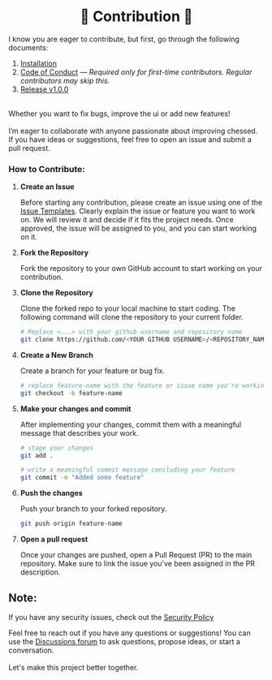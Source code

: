 <h1 align="center"> 🤝 Contribution 🤝 </h1>

I know you are eager to contribute, but first, go through the following documents:

1. [Installation](https://github.com/prrockzed/chessed/blob/main/README.md#installation-for-local-development)
2. [Code of Conduct](https://github.com/prrockzed/chessed/blob/main/.github/CODE_OF_CONDUCT.md) — _Required only for first-time contributors. Regular contributors may skip this._
3. [Release v1.0.0](https://github.com/prrockzed/chessed/releases/tag/v1.0.0)

</br>
Whether you want to fix bugs, improve the ui or add new features!
</br>
</br>
I’m eager to collaborate with anyone passionate about improving chessed.
</br>
If you have ideas or suggestions, feel free to open an issue and submit a pull request.
</br>

### How to Contribute:

1. **Create an Issue**

   Before starting any contribution, please create an issue using one of the [Issue Templates](https://github.com/prrockzed/chessed/issues/new/choose). Clearly explain the issue or feature you want to work on. We will review it and decide if it fits the project needs. Once approved, the issue will be assigned to you, and you can start working on it.

2. **Fork the Repository**

   Fork the repository to your own GitHub account to start working on your contribution.

3. **Clone the Repository**

   Clone the forked repo to your local machine to start coding. The following command will clone the repository to your current folder.

   ```sh
   # Replace <...> with your github username and repository name
   git clone https://github.com/<YOUR GITHUB USERNAME>/<REPOSITORY_NAME>.git
   ```

4. **Create a New Branch**

   Create a branch for your feature or bug fix.

   ```sh
   # replace feature-name with the feature or issue name you're working on
   git checkout -b feature-name
   ```

5. **Make your changes and commit**

   After implementing your changes, commit them with a meaningful message that describes your work.

   ```sh
   # stage your changes
   git add .
   ```

   ```sh
   # write a meaningful commit message concluding your feature
   git commit -m "Added some feature"
   ```

6. **Push the changes**

   Push your branch to your forked repository.

   ```sh
   git push origin feature-name
   ```

7. **Open a pull request**

   Once your changes are pushed, open a Pull Request (PR) to the main repository. Make sure to link the issue you've been assigned in the PR description.
   </br>


## Note:

If you have any security issues, check out the [Security Policy](https://github.com/prrockzed/chessed/blob/main/.github/SECURITY.md)
</br>

Feel free to reach out if you have any questions or suggestions! You can use the [Discussions forum](https://github.com/prrockzed/chessed/discussions) to ask questions, propose ideas, or start a conversation.
</br>
</br>
Let's make this project better together.
